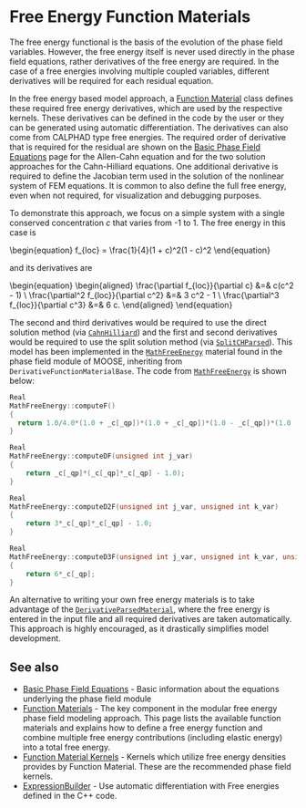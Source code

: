 # Free Energy Function Materials

The free energy functional is the basis of the evolution of the phase field variables. However, the
free energy itself is never used directly in the phase field equations, rather derivatives of the
free energy are required. In the case of a free energies involving multiple coupled variables,
different derivatives will be required for each residual equation.

In the free energy based model approach, a [Function Material](FunctionMaterials) class defines these
required free energy derivatives, which are used by the respective kernels. These derivatives can be
defined in the code by the user or they can be generated using automatic differentiation. The
derivatives can also come from CALPHAD type free energies. The required order of derivative that is
required for the residual are shown on the [Basic Phase Field Equations](phase_field/Phase_Field_Equations.md)
page for the Allen-Cahn equation and for the two solution approaches for the Cahn-Hilliard equations.
One additional derivative is required to define the Jacobian term used in the solution of the nonlinear
system of FEM equations. It is common to also define the full free energy, even when not required, for
visualization and debugging purposes.

To demonstrate this approach, we focus on a simple system with a single conserved concentration $c$
that varies from -1 to 1. The free energy in this case is

\begin{equation}
f_{loc} = \frac{1}{4}(1 + c)^2(1 - c)^2
\end{equation}

and its derivatives are

\begin{equation}
\begin{aligned}
  \frac{\partial f_{loc}}{\partial c} &=& c(c^2 - 1) \\
  \frac{\partial^2 f_{loc}}{\partial c^2} &=& 3 c^2 - 1 \\
  \frac{\partial^3 f_{loc}}{\partial c^3} &=& 6 c.
\end{aligned}
\end{equation}

The second and third derivatives would be required to use the direct solution method (via
[`CahnHilliard`](/CahnHilliard.md)) and the first and second derivatives would be required to use the
split solution method (via [`SplitCHParsed`](/SplitCHParsed.md)). This model has been implemented in
the [`MathFreeEnergy`](/MathFreeEnergy.md) material found in the phase field module of MOOSE,
inheriting from `DerivativeFunctionMaterialBase`. The code from
[`MathFreeEnergy`](/MathFreeEnergy.md) is shown below:

```cpp
Real
MathFreeEnergy::computeF()
{
  return 1.0/4.0*(1.0 + _c[_qp])*(1.0 + _c[_qp])*(1.0 - _c[_qp])*(1.0 - _c[_qp]);
}

Real
MathFreeEnergy::computeDF(unsigned int j_var)
{
    return _c[_qp]*(_c[_qp]*_c[_qp] - 1.0);
}

Real
MathFreeEnergy::computeD2F(unsigned int j_var, unsigned int k_var)
{
    return 3*_c[_qp]*_c[_qp] - 1.0;
}

Real
MathFreeEnergy::computeD3F(unsigned int j_var, unsigned int k_var, unsigned int l_var)
{
    return 6*_c[_qp];
}
```

An alternative to writing your own free energy materials is to take advantage of the
[`DerivativeParsedMaterial`](FunctionMaterials), where the free energy is entered in the input file
and all required derivatives are taken automatically. This approach is highly encouraged, as it
drastically simplifies model development.


## See also

- [Basic Phase Field Equations](phase_field/Phase_Field_Equations.md) - Basic information about the equations underlying the phase field module
- [Function Materials](FunctionMaterials) - The key component in the modular free energy phase field modeling approach. This page lists the available function materials and explains how to define a free energy function and combine multiple free energy contributions (including elastic energy) into a total free energy.
- [Function Material Kernels](FunctionMaterialKernels) - Kernels which utilize free energy densities provides by Function Material. These are the recommended phase field kernels.
- [ExpressionBuilder](ExpressionBuilder) - Use automatic differentiation with Free energies defined in the C++ code.
